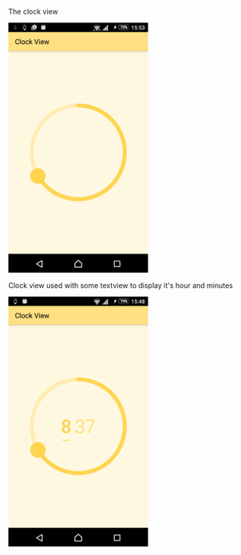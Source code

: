 The clock view

<img src="https://github.com/icostel/ClockView/blob/master/just_clock_view.png" width="280" height="500">

Clock view used with some textview to display it's hour and minutes

<img src="https://github.com/icostel/ClockView/blob/master/clock_view_screenshot.png" width="280" height="500">
